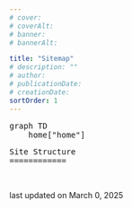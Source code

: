 ```yaml
---
# cover:
# coverAlt:
# banner:
# bannerAlt:

title: "Sitemap"
# description: ""
# author:
# publicationDate:
# creationDate: 
sortOrder: 1
---
```


<pre class="mermaid">
graph TD
    home["home"]
</pre>

<pre>
Site Structure
============
</pre>

<br>

<span class="muted">last updated on March 0, 2025</span>
